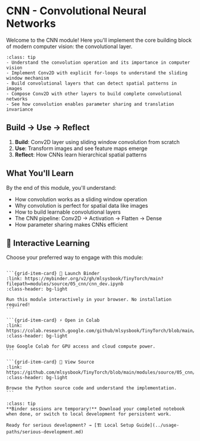 # CNN - Convolutional Neural Networks

Welcome to the CNN module! Here you'll implement the core building block of modern computer vision: the convolutional layer.

```{admonition} 🎯 Learning Goals
:class: tip
- Understand the convolution operation and its importance in computer vision
- Implement Conv2D with explicit for-loops to understand the sliding window mechanism
- Build convolutional layers that can detect spatial patterns in images
- Compose Conv2D with other layers to build complete convolutional networks
- See how convolution enables parameter sharing and translation invariance
```


## Build → Use → Reflect
1. **Build**: Conv2D layer using sliding window convolution from scratch
2. **Use**: Transform images and see feature maps emerge
3. **Reflect**: How CNNs learn hierarchical spatial patterns

## What You'll Learn
By the end of this module, you'll understand:
- How convolution works as a sliding window operation
- Why convolution is perfect for spatial data like images
- How to build learnable convolutional layers
- The CNN pipeline: Conv2D → Activation → Flatten → Dense
- How parameter sharing makes CNNs efficient
## 🚀 Interactive Learning

Choose your preferred way to engage with this module:

````{grid} 1 2 3 3

```{grid-item-card} 🚀 Launch Binder
:link: https://mybinder.org/v2/gh/mlsysbook/TinyTorch/main?filepath=modules/source/05_cnn/cnn_dev.ipynb
:class-header: bg-light

Run this module interactively in your browser. No installation required!
```

```{grid-item-card} ⚡ Open in Colab  
:link: https://colab.research.google.com/github/mlsysbook/TinyTorch/blob/main/modules/source/05_cnn/cnn_dev.ipynb
:class-header: bg-light

Use Google Colab for GPU access and cloud compute power.
```

```{grid-item-card} 📖 View Source
:link: https://github.com/mlsysbook/TinyTorch/blob/main/modules/source/05_cnn/cnn_dev.py
:class-header: bg-light

Browse the Python source code and understand the implementation.
```

````

```{admonition} 💾 Save Your Progress
:class: tip
**Binder sessions are temporary!** Download your completed notebook when done, or switch to local development for persistent work.

Ready for serious development? → [🏗️ Local Setup Guide](../usage-paths/serious-development.md)
```

